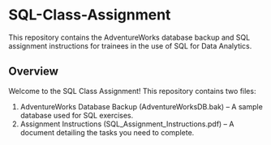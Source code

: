 # SQL-Class-Assignment
This repository contains the AdventureWorks database backup and SQL assignment instructions for trainees in the use of SQL for Data Analytics.


## Overview
Welcome to the SQL Class Assignment! This repository contains two files:

1. AdventureWorks Database Backup (AdventureWorksDB.bak) – A sample database used for SQL exercises.
2. Assignment Instructions (SQL_Assignment_Instructions.pdf) – A document detailing the tasks you need to complete.
